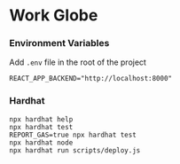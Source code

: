 # Work Globe

### Environment Variables
Add `.env` file in the root of the project
```
REACT_APP_BACKEND="http://localhost:8000"
```

### Hardhat
```shell
npx hardhat help
npx hardhat test
REPORT_GAS=true npx hardhat test
npx hardhat node
npx hardhat run scripts/deploy.js
```
